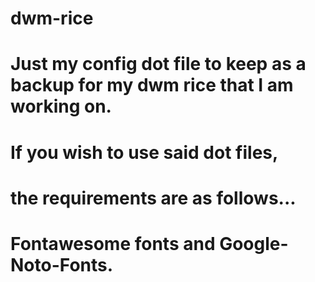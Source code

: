 # dwm-rice
# Just my config dot file to keep as a backup for my dwm rice that I am working on.
#
# If you wish to use said dot files,
# the requirements are as follows...
#
# Fontawesome fonts and Google-Noto-Fonts.
